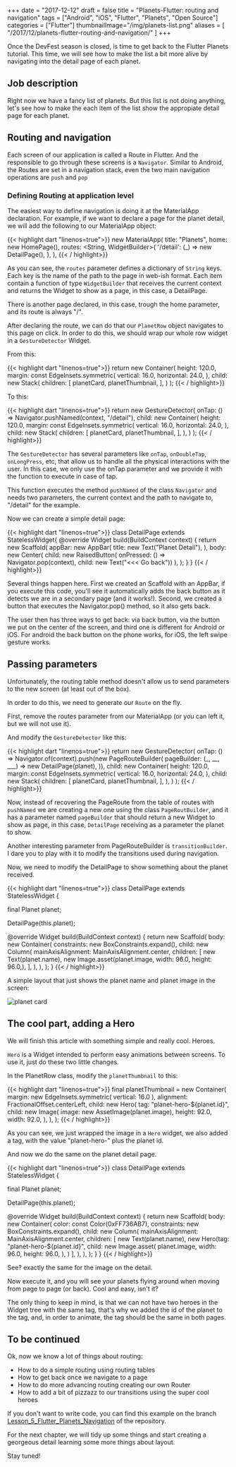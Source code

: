 +++
date = "2017-12-12"
draft = false
title = "Planets-Flutter: routing and navigation"
tags = ["Android", "iOS", "Flutter", "Planets", "Open Source"]
categories = ["Flutter"]
thumbnailImage="/img/planets-list.png"
aliases = [
  "/2017/12/planets-flutter-routing-and-navigation/"
]
+++

Once the DevFest season is closed, is time to get back to the Flutter Planets tutorial. This time, we will see how to make the list a bit more alive by navigating into the detail page of each planet.

<!--more-->

## Job description

Right now we have a fancy list of planets. But this list is not doing anything, let's see how to make the each item of the list show the appropiate detail page for each planet.

## Routing and navigation

Each screen of our application is called a Route in Flutter. And the responsible to go through these screens is a `Navigator`. Similar to Android, the Routes are set in a navigation stack, even the two main navigation operations are `push` and `pop`


### Defining Routing at application level

The easiest way to define navigation is doing it at the MaterialApp declaration. For example, if we want to declare a page for the planet detail, we will add the following to our MaterialApp object:

{{< highlight dart "linenos=true">}}
new MaterialApp(
  title: "Planets",
  home: new HomePage(),
  routes: <String, WidgetBuilder>{
    '/detail': (_) => new DetailPage(),
  },
),
{{< / highlight>}}

As you can see, the `routes` parameter defines a dictionary of `String` keys. Each key is the name of the path to the page in web-ish format. Each item contain a function of type `WidgetBuilder` that receives the current context and returns the Widget to show as a page, in this case, a DetailPage.

There is another page declared, in this case, trough the home parameter, and its route is always "/".

After declaring the route, we can do that our `PlanetRow` object navigates to this page on click. In order to do this, we should wrap our whole row widget in a `GestureDetector` Widget.

From this:

{{< highlight dart "linenos=true">}}
return new Container(
  height: 120.0,
  margin: const EdgeInsets.symmetric(
    vertical: 16.0,
    horizontal: 24.0,
  ),
  child: new Stack(
    children: <Widget>[
      planetCard,
      planetThumbnail,
    ],
  )
);
{{< / highlight>}}

To this:

{{< highlight dart "linenos=true">}}
return new GestureDetector(
  onTap: () => Navigator.pushNamed(context, "/detail"),
  child: new Container(
    height: 120.0,
    margin: const EdgeInsets.symmetric(
      vertical: 16.0,
      horizontal: 24.0,
    ),
    child: new Stack(
      children: <Widget>[
        planetCard,
        planetThumbnail,
      ],
    ),
  )
);
{{< / highlight>}}

The `GestureDetector` has several parameters like `onTap`, `onDoubleTap`,  `onLongPress`, etc, that allow us to handle all the physical interactions with the user. In this case, we only use the onTap parameter and we provide it with the function to execute in case of tap.

This function executes the method `pushNamed` of the class `Navigator` and needs two parameters, the current context and the path to navigate to, "/detail" for the example.

Now we can create a simple detail page:

{{< highlight dart "linenos=true">}}
class DetailPage extends StatelessWidget{
  @override
  Widget build(BuildContext context) {
    return new Scaffold(
      appBar: new AppBar(
        title: new Text("Planet Detail"),
      ),
      body: new Center(
        child: new RaisedButton(
          onPressed: () => Navigator.pop(context),
          child: new Text("<<< Go back"))
      ),
    );
  }
}
{{< / highlight>}}

Several things happen here. First we created an Scaffold with an AppBar, if you execute this code, you'll see it automatically adds the back button as it detects we are in a secondary page (and it works!). Second, we created a button that executes the Navigator.pop() method, so it also gets back.

The user then has three ways to get back: via back button, via the button we put on the center of the screen, and third one is different for Android or iOS. For android the back button on the phone works, for iOS, the left swipe gesture works.

## Passing parameters

Unfortunately, the routing table method doesn't allow us to send parameters to the new screen (at least out of the box).

In order to do this, we need to generate our `Route` on the fly.

First, remove the routes parameter from our MaterialApp (or you can left it, but we will not use it).

And modify the `GestureDetector` like this:

{{< highlight dart "linenos=true">}}
return new GestureDetector(
  onTap: () => Navigator.of(context).push(new PageRouteBuilder(
    pageBuilder: (_, __, ___) => new DetailPage(planet),
  )),
  child: new Container(
    height: 120.0,
    margin: const EdgeInsets.symmetric(
      vertical: 16.0,
      horizontal: 24.0,
    ),
    child: new Stack(
      children: <Widget>[
        planetCard,
        planetThumbnail,
      ],
    ),
  )
);
{{< / highlight>}}

Now, instead of recovering the PageRoute from the table of routes with `pushNamed` we are creating a new one using the class `PageRoutBuilder`, and it has a parameter named `pageBuilder` that should return a new Widget to show as page, in this case, `DetailPage` receiving as a parameter the planet to show.

Another interesting parameter from PageRouteBuilder is `transitionBuilder`. I dare you to play with it to modify the transitions used during navigation.

Now, we need to modify the DetailPage to show something about the planet received.

{{< highlight dart "linenos=true">}}
class DetailPage extends StatelessWidget {

  final Planet planet;

  DetailPage(this.planet);

  @override
  Widget build(BuildContext context) {
    return new Scaffold(
      body: new Container(
        constraints: new BoxConstraints.expand(),
        child: new Column(
          mainAxisAlignment: MainAxisAlignment.center,
          children: <Widget>[
            new Text(planet.name),
            new Image.asset(planet.image, width: 96.0, height: 96.0,),
          ],
        ),
      ),
    );
  }
{{< / highlight>}}

A simple layout that just shows the planet name and planet image in the screen:

![planet card](/img/sad-planet-detail.jpg)

## The cool part, adding a Hero

We will finish this article with something simple and really cool. Heroes.

`Hero` is a Widget intended to perform easy animations between screens. To use it, just do these two little changes.

In the PlanetRow class, modify the `planetThumbnail` to this:

{{< highlight dart "linenos=true">}}
final planetThumbnail = new Container(
  margin: new EdgeInsets.symmetric(
    vertical: 16.0
  ),
  alignment: FractionalOffset.centerLeft,
  child: new Hero(
      tag: "planet-hero-${planet.id}",
      child: new Image(
      image: new AssetImage(planet.image),
      height: 92.0,
      width: 92.0,
    ),
  ),
);
{{< / highlight>}}

As you can see, we just wrapped the image in a `Hero` widget, we also added a tag, with the value "planet-hero-" plus the planet id.

And now we do the same on the planet detail page.

{{< highlight dart "linenos=true">}}
class DetailPage extends StatelessWidget {

  final Planet planet;

  DetailPage(this.planet);

  @override
  Widget build(BuildContext context) {
    return new Scaffold(
      body: new Container(
        color: const Color(0xFF736AB7),
        constraints: new BoxConstraints.expand(),
        child: new Column(
          mainAxisAlignment: MainAxisAlignment.center,
          children: <Widget>[
            new Text(planet.name),
            new Hero(tag: "planet-hero-${planet.id}",
              child: new Image.asset(
                  planet.image,
                  width: 96.0,
                  height: 96.0,
              ),
            )
          ],
        ),
      ),
    );
  }
}
{{< / highlight>}}

See? exactly the same for the image on the detail. 

Now execute it, and you will see your planets flying around when moving from page to page (or back). Cool and easy, isn't it?

The only thing to keep in mind, is that we can not have two heroes in the Widget tree with the same tag, that's why we added the id of the planet to the tag, and, in order to animate, the tag should be the same in both pages.

## To be continued

Ok, now we know a lot of things about routing:

* How to do a simple routing using routing tables
* How to get back once we navigate to a page
* How to do more advancing routing creating our own Router
* How to add a bit of pizzazz to our transitions using the super cool heroes

If you don't want to write code, you can find this example on the branch [Lesson_5_Flutter_Planets_Navigation](https://github.com/sergiandreplace/flutter_planets_tutorial/tree/Lesson_5_Flutter_Planets_Navigation) of the repository.

For the next chapter, we will tidy up some things and start creating a georgeous detail learning some more things about layout.

Stay tuned!